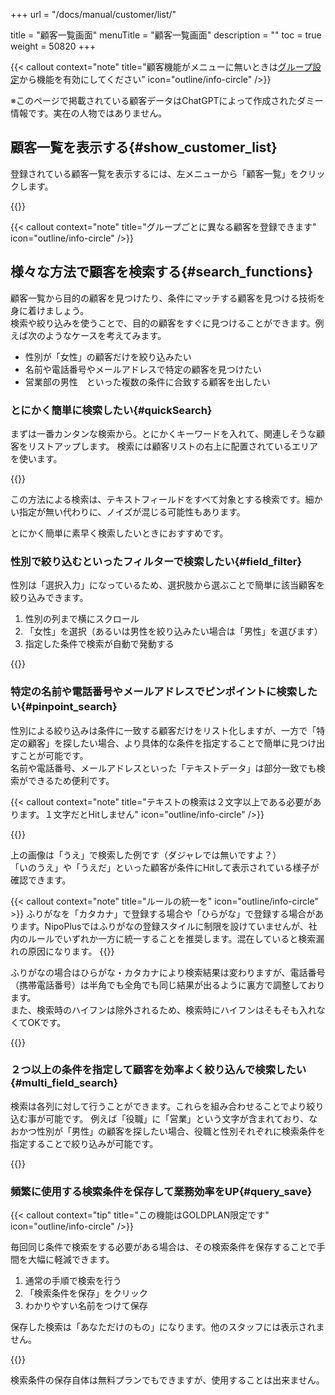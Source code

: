 +++
url = "/docs/manual/customer/list/"

title = "顧客一覧画面"
menuTitle = "顧客一覧画面"
description = ""
toc = true
weight = 50820
+++

{{< callout context="note" title="顧客機能がメニューに無いときは[グループ設定](/docs/setup/setting-group/#optionalFunction)から機能を有効にしてください" icon="outline/info-circle" />}}

※このページで掲載されている顧客データはChatGPTによって作成されたダミー情報です。実在の人物ではありません。

## 顧客一覧を表示する{#show_customer_list}

登録されている顧客一覧を表示するには、左メニューから「顧客一覧」をクリックします。

{{<icatch filename="img/customerList" msg="顧客一覧画面です" alice="ok">}}

{{< callout context="note" title="グループごとに異なる顧客を登録できます" icon="outline/info-circle" />}}

## 様々な方法で顧客を検索する{#search_functions}

顧客一覧から目的の顧客を見つけたり、条件にマッチする顧客を見つける技術を身に着けましょう。  
検索や絞り込みを使うことで、目的の顧客をすぐに見つけることができます。例えば次のようなケースを考えてみます。

- 性別が「女性」の顧客だけを絞り込みたい
- 名前や電話番号やメールアドレスで特定の顧客を見つけたい
- 営業部の男性　といった複数の条件に合致する顧客を出したい

### とにかく簡単に検索したい{#quickSearch}

まずは一番カンタンな検索から。とにかくキーワードを入れて、関連しそうな顧客をリストアップします。
検索には顧客リストの右上に配置されているエリアを使います。

{{<iTablet filename="img/simpleSearch" msg="難しいことを考えずにシンプルに探そう" >}}

この方法による検索は、テキストフィールドをすべて対象とする検索です。細かい指定が無い代わりに、ノイズが混じる可能性もあります。

とにかく簡単に素早く検索したいときにおすすめです。

### 性別で絞り込むといったフィルターで検索したい{#field_filter}

性別は「選択入力」になっているため、選択肢から選ぶことで簡単に該当顧客を絞り込みできます。

1. 性別の列まで横にスクロール
2. 「女性」を選択（あるいは男性を絞り込みたい場合は「男性」を選びます）
3. 指定した条件で検索が自動で発動する

{{<iTablet filename="img/customerFilter1" msg="例えば性別が女性の顧客だけを見つけたいときに使うよ" >}}

### 特定の名前や電話番号やメールアドレスでピンポイントに検索したい{#pinpoint_search}

性別による絞り込みは条件に一致する顧客だけをリスト化しますが、一方で「特定の顧客」を探したい場合、より具体的な条件を指定することで簡単に見つけ出すことが可能です。  
名前や電話番号、メールアドレスといった「テキストデータ」は部分一致でも検索ができるため便利です。

{{< callout context="note" title="テキストの検索は２文字以上である必要があります。１文字だとHitしません" icon="outline/info-circle" />}}

{{<iTablet filename="img/fulltextSearch" msg="ふりがなで検索してみましょう" alice="book">}}

上の画像は「うえ」で検索した例です（ダジャレでは無いですよ？）  
「いのうえ」や「うえだ」といった顧客が条件にHitして表示されている様子が確認できます。

{{< callout context="note" title="ルールの統一を" icon="outline/info-circle" >}}
ふりがなを「カタカナ」で登録する場合や「ひらがな」で登録する場合があります。NipoPlusではふりがなの登録スタイルに制限を設けていませんが、社内のルールでいずれか一方に統一することを推奨します。混在していると検索漏れの原因になります。
{{</callout>}}

ふりがなの場合はひらがな・カタカナにより検索結果は変わりますが、電話番号（携帯電話番号）は半角でも全角でも同じ結果が出るように裏方で調整しております。  
また、検索時のハイフンは除外されるため、検索時にハイフンはそもそも入れなくてOKです。

{{<iTablet filename="img/phoneNoSearch" msg="電話番号の場合は全角半角どっちでもOK" alice="ok">}}

### ２つ以上の条件を指定して顧客を効率よく絞り込んで検索したい{#multi_field_search}

検索は各列に対して行うことができます。これらを組み合わせることでより絞り込む事が可能です。
例えば「役職」に「営業」という文字が含まれており、なおかつ性別が「男性」の顧客を探したい場合、役職と性別それぞれに検索条件を指定することで絞り込みが可能です。

{{<iTablet filename="img/multiSearch" msg="これで顧客管理マスターだね" alice="here">}}

### 頻繁に使用する検索条件を保存して業務効率をUP{#query_save}

{{< callout context="tip" title="この機能はGOLDPLAN限定です" icon="outline/info-circle" />}}

毎回同じ条件で検索をする必要がある場合は、その検索条件を保存することで手間を大幅に軽減できます。

1. 通常の手順で検索を行う
2. 「検索条件を保存」をクリック
3. わかりやすい名前をつけて保存

保存した検索は「あなただけのもの」になります。他のスタッフには表示されません。

{{<iTablet filename="img/querySave" msg="毎回同じ検索するのが面倒？らくしようー" alice="question">}}

検索条件の保存自体は無料プランでもできますが、使用することは出来ません。
